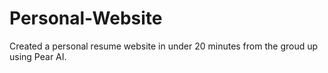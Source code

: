 # Personal-Website
Created a personal resume website in under 20 minutes from the groud up using Pear AI.
